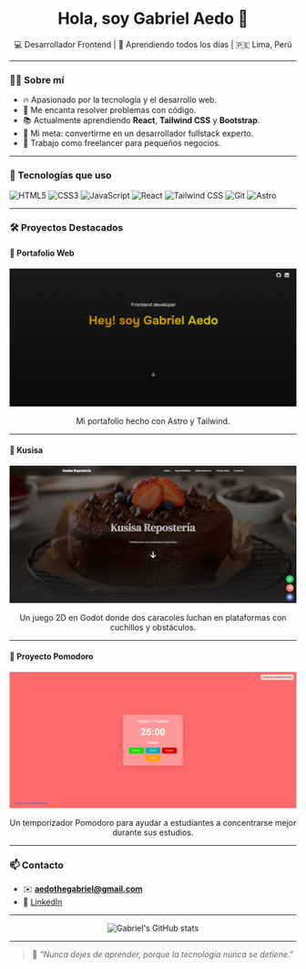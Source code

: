 <h1 align="center">Hola, soy Gabriel Aedo 👋</h1>
<p align="center">💻 Desarrollador Frontend | 🧠 Aprendiendo todos los días | 🇵🇪 Lima, Perú</p>

---

### 🧑‍💻 Sobre mí

- 🔥 Apasionado por la tecnología y el desarrollo web.
- 🧩 Me encanta resolver problemas con código.
- 📚 Actualmente aprendiendo **React**, **Tailwind CSS** y **Bootstrap**.
- 🎯 Mi meta: convertirme en un desarrollador fullstack experto.
- 💼 Trabajo como freelancer para pequeños negocios.

---

### 🚀 Tecnologías que uso

![HTML5](https://img.shields.io/badge/HTML5-E34F26?style=for-the-badge&logo=html5&logoColor=white)
![CSS3](https://img.shields.io/badge/CSS3-1572B6?style=for-the-badge&logo=css3&logoColor=white)
![JavaScript](https://img.shields.io/badge/JavaScript-F7DF1E?style=for-the-badge&logo=javascript&logoColor=black)
![React](https://img.shields.io/badge/React-20232A?style=for-the-badge&logo=react&logoColor=61DAFB)
![Tailwind CSS](https://img.shields.io/badge/TailwindCSS-06B6D4?style=for-the-badge&logo=tailwindcss&logoColor=white)
![Git](https://img.shields.io/badge/Git-F05032?style=for-the-badge&logo=git&logoColor=white)
![Astro](https://img.shields.io/badge/Astro-000000?style=for-the-badge&logo=astro&logoColor=white)

---

### 🛠️ Proyectos Destacados

#### 🎨 Portafolio Web

<p align="center">
  <a href="https://gabrielaedopozo.github.io/portafolio1/">
    <img src="./Portafolio.png" width="600" alt="Portafolio Web" />
  </a>
</p>
<p align="center">Mi portafolio hecho con Astro y Tailwind.</p>

---

#### 🍰 Kusisa

<p align="center">
  <a href="https://github.com/GabrielAedoPozo/Kusisa-">
    <img src="./Kusisa.png" width="600" alt="Kusisa" />
  </a>
</p>
<p align="center">Un juego 2D en Godot donde dos caracoles luchan en plataformas con cuchillos y obstáculos.</p>

---

#### 🍅 Proyecto Pomodoro

<p align="center">
  <a href="https://github.com/GabrielAedoPozo/Permodoro">
    <img src="./Permodoro.png" width="600" alt="Pomodoro" />
  </a>
</p>
<p align="center">Un temporizador Pomodoro para ayudar a estudiantes a concentrarse mejor durante sus estudios.</p>

---

### 📫 Contacto

- ✉️ **aedothegabriel@gmail.com**
- 💼 [LinkedIn](https://www.linkedin.com/in/tu-perfil)

---

<p align="center">
  <img src="https://github-readme-stats.vercel.app/api?username=GabrielAedoPozo&show_icons=true&theme=tokyonight" alt="Gabriel's GitHub stats"/>
</p>

---

> 💬 *"Nunca dejes de aprender, porque la tecnología nunca se detiene."*
